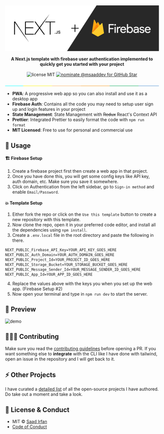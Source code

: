 ![cover](assets/cover.jpg)

<div align="center">
	<strong>A Next.js template with firebase user authentication implemented to quickly get you started with your project</strong>
</div>

<br>

<div align="center">
	<img src="https://img.shields.io/badge/License-MIT-%23000000" alt="license MIT">
	<a href="https://stars.github.com/nominate/">
		<img src="https://img.shields.io/badge/GitHub%20Star-Nominate%20%40msaaddev-%23000000" alt="nominate @msaaddev for GitHub Star" />
	</a>
</div>

![separator](assets/separate.jpg)

- **PWA**: A progressive web app so you can also install and use it as a desktop app
- **Firebase Auth**: Contains all the code you may need to setup user sign up and login features in your project
- **State Management**: State Management with ~~Redux~~ React's Context API
- **Prettier**: Integrated Prettier to easily format the code with `npm run format`
- **MIT Licensed**: Free to use for personal and commercial use

## 🚀 Usage

#### 🏗 Firebase Setup

1. Create a firebase project first then create a web app in that project.
2. Once you have done this, you will get some config keys like API key, auth domain, etc. Make sure you save it somewhere.
3. Click on Authentication from the left sidebar, go to `Sign-in method` and enable `Email/Password`.

#### 💥 Template Setup

1. Either fork the repo or click on the `Use this template` button to create a new repository with this template.
2. Now clone the repo, open it in your preferred code editor, and install all the dependencies using `npm install`.
3. Create a `.env.local` file in the root directory and paste the following in there.

```env
NEXT_PUBLIC_Firebase_API_Key=YOUR_API_KEY_GOES_HERE
NEXT_PUBLIC_Auth_Domain=YOUR_AUTH_DOMAIN_GOES_HERE
NEXT_PUBLIC_Project_Id=YOUR_PROJECT_ID_GOES_HERE
NEXT_PUBLIC_Storage_Bucket=YOUR_STORAGE_BUCKET_GOES_HERE
NEXT_PUBLIC_Message_Sender_Id=YOUR_MESSAGE_SENDER_ID_GOES_HERE
NEXT_PUBLIC_App_Id=YOUR_APP_ID_GOES_HERE
```

4. Replace the values above with the keys you when you set up the web app. (Firebase Setup #2)
5. Now open your terminal and type in `npm run dev` to start the server.

## 🎩 Preview

![demo](assets/demo.gif)
## 👨🏻‍💻 Contributing

Make sure you read the [contributing guidelines](https://github.com/msaaddev/next-firebase-auth-template/blob/main/contributing.md) before opening a PR. If you want something else to **integrate** with the CLI like I have done with tailwind, open an issue in the repository and I will get back to it.

## ⚡️ Other Projects

I have curated a [detailed list](https://github.com/msaaddev/open-source) of all the open-source projects I have authored. Do take out a moment and take a look.

## 🔑 License & Conduct

- MIT © [Saad Irfan](https://github.com/msaaddev)
- [Code of Conduct](https://github.com/msaaddev/next-firebase-auth-template/blob/main/code-of-conduct.md)
